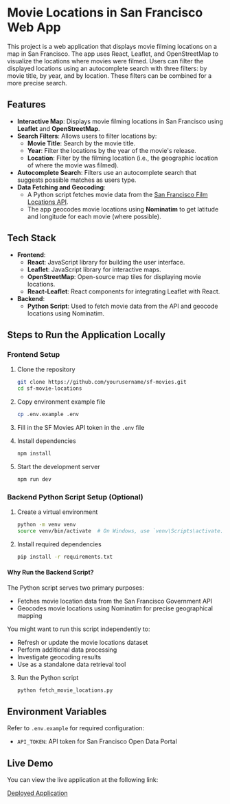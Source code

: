 # Movie Locations in San Francisco Web App

This project is a web application that displays movie filming locations on a map in San Francisco. The app uses React, Leaflet, and OpenStreetMap to visualize the locations where movies were filmed. Users can filter the displayed locations using an autocomplete search with three filters: by movie title, by year, and by location. These filters can be combined for a more precise search.

## Features

- **Interactive Map**: Displays movie filming locations in San Francisco using **Leaflet** and **OpenStreetMap**.
- **Search Filters**: Allows users to filter locations by:
  - **Movie Title**: Search by the movie title.
  - **Year**: Filter the locations by the year of the movie's release.
  - **Location**: Filter by the filming location (i.e., the geographic location of where the movie was filmed).
- **Autocomplete Search**: Filters use an autocomplete search that suggests possible matches as users type.
- **Data Fetching and Geocoding**:
  - A Python script fetches movie data from the [San Francisco Film Locations API](https://data.sfgov.org/resource/yitu-d5am.json).
  - The app geocodes movie locations using **Nominatim** to get latitude and longitude for each movie (where possible).

## Tech Stack

- **Frontend**:
  - **React**: JavaScript library for building the user interface.
  - **Leaflet**: JavaScript library for interactive maps.
  - **OpenStreetMap**: Open-source map tiles for displaying movie locations.
  - **React-Leaflet**: React components for integrating Leaflet with React.
- **Backend**:
  - **Python Script**: Used to fetch movie data from the API and geocode locations using Nominatim.

## Steps to Run the Application Locally

### Frontend Setup

1. Clone the repository

   ```bash
   git clone https://github.com/yourusername/sf-movies.git
   cd sf-movie-locations
   ```

2. Copy environment example file

   ```bash
   cp .env.example .env
   ```

3. Fill in the SF Movies API token in the `.env` file

4. Install dependencies

   ```bash
   npm install
   ```

5. Start the development server
   ```bash
   npm run dev
   ```

### Backend Python Script Setup (Optional)

1. Create a virtual environment

   ```bash
   python -m venv venv
   source venv/bin/activate  # On Windows, use `venv\Scripts\activate.bat`
   ```

2. Install required dependencies
   ```bash
   pip install -r requirements.txt
   ```

#### Why Run the Backend Script?

The Python script serves two primary purposes:

- Fetches movie location data from the San Francisco Government API
- Geocodes movie locations using Nominatim for precise geographical mapping

You might want to run this script independently to:

- Refresh or update the movie locations dataset
- Perform additional data processing
- Investigate geocoding results
- Use as a standalone data retrieval tool

3. Run the Python script
   ```bash
   python fetch_movie_locations.py
   ```

## Environment Variables

Refer to `.env.example` for required configuration:

- `API_TOKEN`: API token for San Francisco Open Data Portal

## Live Demo

You can view the live application at the following link:

[Deployed Application](https://vaibhav-28.github.io/sf-movies/)
